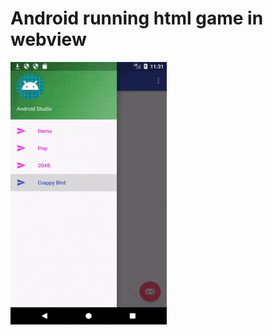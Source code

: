 # Android running html game in webview

<img src="https://github.com/pengcy/android_html_game_webview/blob/master/captures/flappy.gif" width="250" height="420" />
